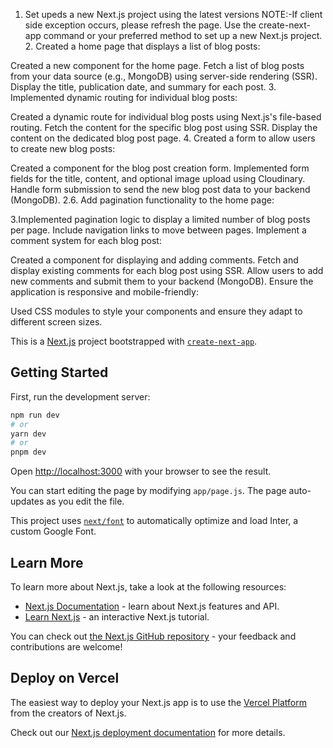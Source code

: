 1. Set upeds a new Next.js project using the latest versions
NOTE:-If client side exception occurs, please refresh the page.
Use the create-next-app command or your preferred method to set up a new Next.js project. 2. Created a home page that displays a list of blog posts:

Created a new component for the home page.
Fetch a list of blog posts from your data source (e.g., MongoDB) using server-side rendering (SSR).
Display the title, publication date, and summary for each post. 3. Implemented dynamic routing for individual blog posts:

Created a dynamic route for individual blog posts using Next.js's file-based routing.
Fetch the content for the specific blog post using SSR.
Display the content on the dedicated blog post page. 4. Created a form to allow users to create new blog posts:

Created a component for the blog post creation form.
Implemented form fields for the title, content, and optional image upload using Cloudinary.
Handle form submission to send the new blog post data to your backend (MongoDB).
2.6. Add pagination functionality to the home page:

3.Implemented pagination logic to display a limited number of blog posts per page.
Include navigation links to move between pages.
 Implement a comment system for each blog post:

Created a component for displaying and adding comments.
Fetch and display existing comments for each blog post using SSR.
Allow users to add new comments and submit them to your backend (MongoDB).
 Ensure the application is responsive and mobile-friendly:

Used CSS modules to style your components and ensure they adapt to different screen sizes.

This is a [Next.js](https://nextjs.org/) project bootstrapped with [`create-next-app`](https://github.com/vercel/next.js/tree/canary/packages/create-next-app).

## Getting Started

First, run the development server:

```bash
npm run dev
# or
yarn dev
# or
pnpm dev
```

Open [http://localhost:3000](http://localhost:3000) with your browser to see the result.

You can start editing the page by modifying `app/page.js`. The page auto-updates as you edit the file.

This project uses [`next/font`](https://nextjs.org/docs/basic-features/font-optimization) to automatically optimize and load Inter, a custom Google Font.

## Learn More

To learn more about Next.js, take a look at the following resources:

- [Next.js Documentation](https://nextjs.org/docs) - learn about Next.js features and API.
- [Learn Next.js](https://nextjs.org/learn) - an interactive Next.js tutorial.

You can check out [the Next.js GitHub repository](https://github.com/vercel/next.js/) - your feedback and contributions are welcome!

## Deploy on Vercel

The easiest way to deploy your Next.js app is to use the [Vercel Platform](https://vercel.com/new?utm_medium=default-template&filter=next.js&utm_source=create-next-app&utm_campaign=create-next-app-readme) from the creators of Next.js.

Check out our [Next.js deployment documentation](https://nextjs.org/docs/deployment) for more details.
